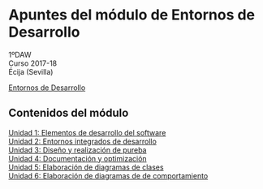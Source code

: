# Apuntes del módulo de Entornos de Desarrollo

1ºDAW  
Curso 2017-18  
Écija (Sevilla)

[Entornos de Desarrollo](Logo.jpg)

## Contenidos del módulo

[Unidad 1: Elementos de desarrollo del software](1.Elementos.md)    
[Unidad 2: Entornos integrados de desarrollo](2.Entornos.md)  
[Unidad 3: Diseño y realización de pureba](3.Pruebas.md)  
[Unidad 4: Documentación y optimización](4.Documentación.md)  
[Unidad 5: Elaboración de diagramas de clases](5.Diagramas.md)  
[Unidad 6: Elaboración de diagramas de de comportamiento](6.Diagrama_Comportamientos.md)  


